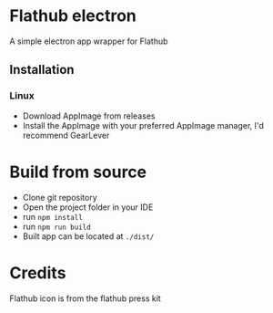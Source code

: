 # Flathub electron

A simple electron app wrapper for Flathub

## Installation

### Linux

- Download AppImage from releases
- Install the AppImage with your preferred AppImage manager, I'd recommend GearLever

# Build from source

- Clone git repository
- Open the project folder in your IDE
- run `npm install`
- run `npm run build`
- Built app can be located at `./dist/`

# Credits

Flathub icon is from the flathub press kit
